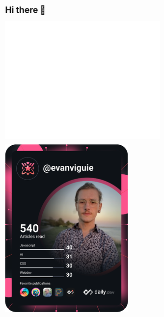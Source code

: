 # Hi there 👋

![Metrics](https://github.com/EvanViguie/EvanViguie/blob/main/github-metrics.svg)


<a href="https://app.daily.dev/evanviguie"><img src="https://github.com/EvanViguie/EvanViguie/blob/main/devcard.svg" width="400" alt="Evan Viguié's Dev Card"/></a>
